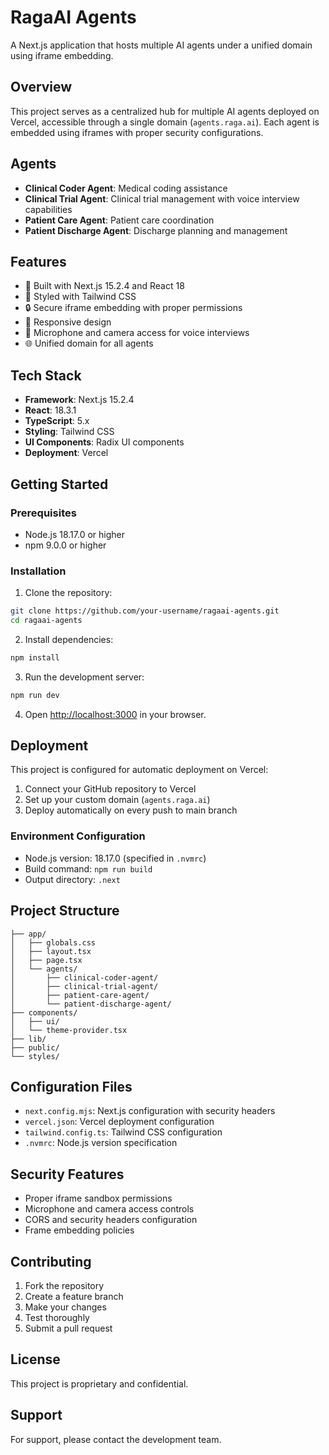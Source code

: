 # RagaAI Agents

A Next.js application that hosts multiple AI agents under a unified domain using iframe embedding.

## Overview

This project serves as a centralized hub for multiple AI agents deployed on Vercel, accessible through a single domain (`agents.raga.ai`). Each agent is embedded using iframes with proper security configurations.

## Agents

- **Clinical Coder Agent**: Medical coding assistance
- **Clinical Trial Agent**: Clinical trial management with voice interview capabilities
- **Patient Care Agent**: Patient care coordination
- **Patient Discharge Agent**: Discharge planning and management

## Features

- 🚀 Built with Next.js 15.2.4 and React 18
- 🎨 Styled with Tailwind CSS
- 🔒 Secure iframe embedding with proper permissions
- 📱 Responsive design
- 🎤 Microphone and camera access for voice interviews
- 🌐 Unified domain for all agents

## Tech Stack

- **Framework**: Next.js 15.2.4
- **React**: 18.3.1
- **TypeScript**: 5.x
- **Styling**: Tailwind CSS
- **UI Components**: Radix UI components
- **Deployment**: Vercel

## Getting Started

### Prerequisites

- Node.js 18.17.0 or higher
- npm 9.0.0 or higher

### Installation

1. Clone the repository:
```bash
git clone https://github.com/your-username/ragaai-agents.git
cd ragaai-agents
```

2. Install dependencies:
```bash
npm install
```

3. Run the development server:
```bash
npm run dev
```

4. Open [http://localhost:3000](http://localhost:3000) in your browser.

## Deployment

This project is configured for automatic deployment on Vercel:

1. Connect your GitHub repository to Vercel
2. Set up your custom domain (`agents.raga.ai`)
3. Deploy automatically on every push to main branch

### Environment Configuration

- Node.js version: 18.17.0 (specified in `.nvmrc`)
- Build command: `npm run build`
- Output directory: `.next`

## Project Structure

```
├── app/
│   ├── globals.css
│   ├── layout.tsx
│   ├── page.tsx
│   └── agents/
│       ├── clinical-coder-agent/
│       ├── clinical-trial-agent/
│       ├── patient-care-agent/
│       └── patient-discharge-agent/
├── components/
│   ├── ui/
│   └── theme-provider.tsx
├── lib/
├── public/
└── styles/
```

## Configuration Files

- `next.config.mjs`: Next.js configuration with security headers
- `vercel.json`: Vercel deployment configuration
- `tailwind.config.ts`: Tailwind CSS configuration
- `.nvmrc`: Node.js version specification

## Security Features

- Proper iframe sandbox permissions
- Microphone and camera access controls
- CORS and security headers configuration
- Frame embedding policies

## Contributing

1. Fork the repository
2. Create a feature branch
3. Make your changes
4. Test thoroughly
5. Submit a pull request

## License

This project is proprietary and confidential.

## Support

For support, please contact the development team.
